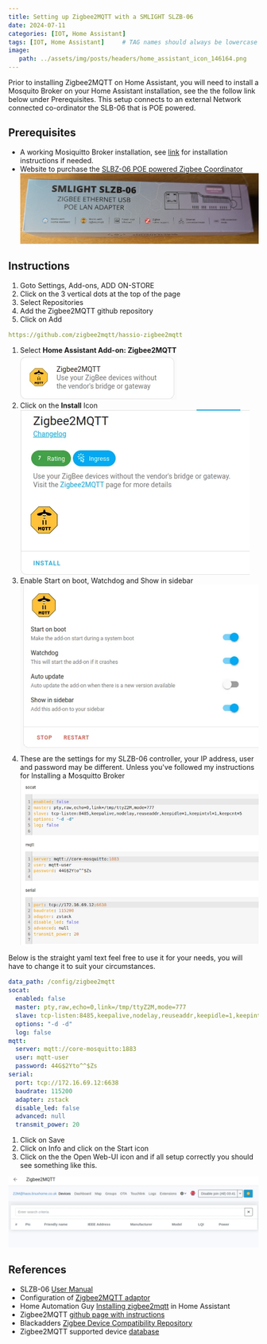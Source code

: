 ```yaml
---
title: Setting up Zigbee2MQTT with a SMLIGHT SLZB-06
date: 2024-07-11
categories: [IOT, Home Assistant]
tags: [IOT, Home Assistant]     # TAG names should always be lowercase
image:
   path: ../assets/img/posts/headers/home_assistant_icon_146164.png
---
```


Prior to installing Zigbee2MQTT on Home Assistant, you will need to install a Mosquito Broker on your Home Assistant installation, see the the follow link below under Prerequisites. This setup connects to an external Network connected co-ordinator the SLB-06 that is POE powered.

## Prerequisites

* A working Mosiquitto Broker installation, see [link](https://thebloody.cloud/posts/Installing-Mosquitto-Broker/) for installation instructions if needed.
* Website to purchase the [SLBZ-06 POE powered Zigbee Coordinator](https://smlight.tech/product/slzb-06/)
![SLBZ-06 Zigbee Coordinator](../assets/img/posts/2024/2024-07-14-Installing-Zigbee2MQTT/SLBZ-06_Zigbee_Network_Dongle.jpg)

## Instructions

1. Goto Settings, Add-ons, ADD ON-STORE  
2. Click on the 3 vertical dots at the top of the page  
3. Select Repositories  
4. Add the Zigbee2MQTT github repository
5. Click on Add

```yaml
https://github.com/zigbee2mqtt/hassio-zigbee2mqtt
```

1. Select __Home Assistant Add-on: Zigbee2MQTT__  
![Install Icon](../assets/img/posts/2024/2024-07-14-Installing-Zigbee2MQTT/Zugbee2MQTT.webp)
2. Click on the __Install__ Icon  
![Install Zigbee2MQTT](../assets/img/posts/2024/2024-07-14-Installing-Zigbee2MQTT/Zigbee2MQTT_Install.webp)
3. Enable Start on boot, Watchdog and Show in sidebar
![Start on boot](../assets/img/posts/2024/2024-07-14-Installing-Zigbee2MQTT/Zigbee2MQTT_Startup_Settings.webp)
4. These are the settings for my SLZB-06 controller, your IP address, user and password may be different. Unless you've followed my instructions for Installing a Mosquitto Broker
![Startup Config](../assets/img/posts/2024/2024-07-14-Installing-Zigbee2MQTT/Zigbee2MQTT_Startup_Config.webp)

Below is the straight yaml text feel free to use it for your needs, you will have to change it to suit your circumstances.

```yml
data_path: /config/zigbee2mqtt
socat:
  enabled: false
  master: pty,raw,echo=0,link=/tmp/ttyZ2M,mode=777
  slave: tcp-listen:8485,keepalive,nodelay,reuseaddr,keepidle=1,keepintvl=1,keepcnt=5
  options: "-d -d"
  log: false
mqtt:
  server: mqtt://core-mosquitto:1883
  user: mqtt-user
  password: 44G$2Yto^^$Zs
serial:
  port: tcp://172.16.69.12:6638
  baudrate: 115200
  adapter: zstack
  disable_led: false
  advanced: null
  transmit_power: 20
```

1. Click on Save
2. Click on Info and click on the Start icon
3. Click on the the Open Web-UI icon and if  all setup correctly you should see something like this.

![Working Zigbee2MQTT](../assets/img/posts/2024/2024-07-14-Installing-Zigbee2MQTT/Working_Zigbee2MQTT.webp)

## References

* SLZB-06 [User Manual](https://smlight.tech/manual/slzb-06/)
* Configuration of [Zigbee2MQTT adaptor](https://www.zigbee2mqtt.io/guide/configuration/adapter-settings.html)
* Home Automation Guy [Installing zigbee2mqtt](https://youtu.be/sFSqgiOoPMs) in Home Assistant
* Zigbee2MQTT [github page with instructions](https://github.com/zigbee2mqtt/hassio-zigbee2mqtt#installation)
* Blackadders [Zigbee Device Compatibility Repository](https://zigbee.blakadder.com/)
* Zigbee2MQTT supported device [database](https://www.zigbee2mqtt.io/supported-devices/)
